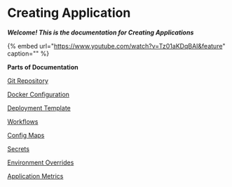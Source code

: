# Creating Application

_**Welcome! This is the documentation for Creating Applications**_

{% embed url="https://www.youtube.com/watch?v=Tz01aKDqBAI&feature" caption="" %}

**Parts of Documentation**

[Git Repository](git-material.md)

[Docker Configuration](docker-build-configuration.md)

[Deployment Template](deployment-template.md)

[Workflows](workflow/)

[Config Maps](config-maps.md)

[Secrets](secrets.md)

[Environment Overrides](environment-overrides.md)

[Application Metrics](app-metrics.md)

